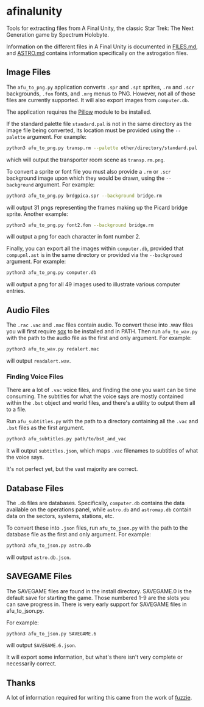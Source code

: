 # afinalunity

Tools for extracting files from A Final Unity, the classic Star Trek: The Next Generation game by Spectrum Holobyte.

Information on the different files in A Final Unity is documented in [FILES.md](FILES.md),
and [ASTRO.md](ASTRO.md) contains information specifically on the astrogation files.

## Image Files

The `afu_to_png.py` application converts `.spr` and `.spt` sprites, `.rm` and `.scr` backgrounds, `.fon` fonts, and `.mrg` menus to PNG.
However, not all of those files are currently supported. It will also export images from `computer.db`.

The application requires the [Pillow](http://python-pillow.github.io) module to be installed.

If the standard palette file `standard.pal` is not in the same directory as the image
file being converted, its location must be provided using the `--palette` argument.
For example:
```sh
python3 afu_to_png.py transp.rm --palette other/directory/standard.pal
```
which will output the transporter room scene as `transp.rm.png`.

To convert a sprite or font file you must also provide a `.rm` or `.scr`
background image upon which they would be drawn, using the `--background` argument.
For example:
```sh
python3 afu_to_png.py brdgpica.spr --background bridge.rm
```
will output 31 pngs representing the frames making up the Picard bridge sprite.
Another example:
```sh
python3 afu_to_png.py font2.fon --background bridge.rm
```
will output a png for each character in font number 2.

Finally, you can export all the images within `computer.db`, provided that `compupnl.ast` is in the same
directory or provided via the `--background` argument. For example:
```sh
python3 afu_to_png.py computer.db
```
will output a png for all 49 images used to illustrate various computer entries.


## Audio Files

The `.rac` `.vac` and `.mac` files contain audio.
To convert these into .wav files you will first require [sox](http://sox.sourceforge.net) to be installed
and in PATH.
Then run `afu_to_wav.py` with the path to the audio file as the first and only argument.
For example:
```sh
python3 afu_to_wav.py redalert.mac
```
will output `readalert.wav`.


### Finding Voice Files

There are a lot of `.vac` voice files, and finding the one you want can be time consuming.
The subtitles for what the voice says are mostly contained within the `.bst` object and world files,
and there's a utility to output them all to a file.

Run `afu_subtitles.py` with the path to a directory containing all the `.vac` and `.bst` files as the first argument.
```sh
python3 afu_subtitles.py path/to/bst_and_vac
```
It will output `subtitles.json`, which maps `.vac` filenames to subtitles of what the voice says.

It's not perfect yet, but the vast majority are correct.


## Database Files

The `.db` files are databases.
Specifically, `computer.db` contains the data available on the operations panel,
while `astro.db` and `astromap.db` contain data on the sectors, systems, stations, etc.

To convert these into `.json` files, run `afu_to_json.py` with the path to the database file as the first and only argument.
For example:
```sh
python3 afu_to_json.py astro.db
```
will output `astro.db.json`.

## SAVEGAME Files

The SAVEGAME files are found in the install directory.
SAVEGAME.0 is the default save for starting the game.
Those numbered 1-9 are the slots you can save progress in.
There is very early support for SAVEGAME files in afu_to_json.py.

For example:
```sh
python3 afu_to_json.py SAVEGAME.6
```
will output `SAVEGAME.6.json`.

It will export some information, but what's there isn't very complete or necessarily correct.

## Thanks

A lot of information required for writing this came from
the work of [fuzzie](https://github.com/fuzzie/unity).
